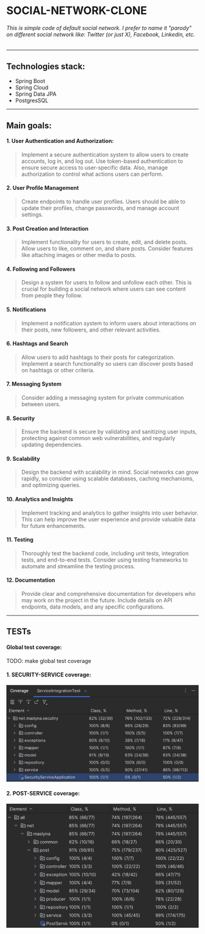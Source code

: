 # SOCIAL-NETWORK-CLONE

###### This is simple code of default social network. I prefer to name it "parody" on different social network like: Twitter (or just X), Facebook, Linkedin, etc.

---

## Technologies stack:
- Spring Boot
- Spring Cloud
- Spring Data JPA
- PostgresSQL

---

## Main goals:

#### 1. User Authentication and Authorization:

    
> Implement a secure authentication system to allow users to create accounts, log in, and log out. 
> Use token-based authentication to ensure secure access to user-specific data. Also, manage authorization to control what actions users can perform.

#### 2. User Profile Management

>Create endpoints to handle user profiles. Users should be able to update their profiles, 
>change passwords, and manage account settings.

#### 3. Post Creation and Interaction 

>Implement functionality for users to create, edit, and delete posts. Allow users to like, comment on, and share posts.
>Consider features like attaching images or other media to posts.

#### 4. Following and Followers

>Design a system for users to follow and unfollow each other. This is crucial for building a social network where 
> users can see content from people they follow.

#### 5. Notifications

>Implement a notification system to inform users about interactions on their posts, new followers, 
> and other relevant activities.

#### 6. Hashtags and Search

>Allow users to add hashtags to their posts for categorization. Implement a search functionality 
> so users can discover posts based on hashtags or other criteria.

#### 7. Messaging System

>Consider adding a messaging system for private communication between users.

#### 8. Security

>Ensure the backend is secure by validating and sanitizing user inputs, protecting against common 
> web vulnerabilities, and regularly updating dependencies.

#### 9. Scalability

>Design the backend with scalability in mind. Social networks can grow rapidly, so consider using 
> scalable databases, caching mechanisms, and optimizing queries.

#### 10. Analytics and Insights

>Implement tracking and analytics to gather insights into user behavior. This can help improve the 
> user experience and provide valuable data for future enhancements.

#### 11. Testing

>Thoroughly test the backend code, including unit tests, integration tests, and end-to-end tests. 
> Consider using testing frameworks to automate and streamline the testing process.

#### 12. Documentation

>Provide clear and comprehensive documentation for developers who may work on the project in the 
> future. Include details on API endpoints, data models, and any specific configurations.

---

## TESTs

#### Global test coverage:
TODO: make global test coverage

#### 1. SECURITY-SERVICE coverage:
![security-service-test-coverage.png](images/security-service-test-coverage.png)

#### 2. POST-SERVICE coverage:
![post-service-coverage.png](images/post-service-test-coverage.png)